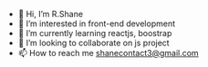 - 👋 Hi, I’m R.Shane
- 👀 I’m interested in front-end development 
- 🌱 I’m currently learning reactjs, boostrap 
- 💞️ I’m looking to collaborate on js project
- 📫 How to reach me shanecontact3@gmail.com

<!---
RshaneTD/RshaneTD is a ✨ special ✨ repository because its `README.md` (this file) appears on your GitHub profile.
You can click the Preview link to take a look at your changes.
--->

